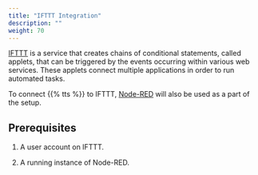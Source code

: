 ```yaml
---
title: "IFTTT Integration"
description: ""
weight: 70
---
```


[IFTTT](https://ifttt.com/) is a service that creates chains of conditional statements, called applets, that can be triggered by the events occurring within various web services. These applets connect multiple applications in order to run automated tasks.

<!--more-->

To connect {{% tts %}} to IFTTT, [Node-RED](https://nodered.org/) will also be used as a part of the setup.

## Prerequisites

1. A user account on IFTTT.

2. A running instance of Node-RED.
